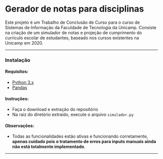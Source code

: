 # Gerador de notas para disciplinas

Este projeto é um Trabalho de Conclusão de Curso para o curso de Sistemas de Informação da Faculdade de Tecnologia da Unicamp. Consiste na criação de um simulador de notas e projeção de cumprimento do currículo escolar de estudantes, baseado nos cursos existentes na Unicamp em 2020.

---
### Instalação
#### Requisitos:
- [Python 3.x](https://www.python.org/download/releases/3.0/)
- [Pandas](https://pandas.pydata.org/)
#### Instruções:
- Faça o download e extração do repositório
- Na raiz do diretório extraído, execute o arquivo `simulador.py`
#### Observações:
- Todas as funcionalidades estão ativas e funcionando corretamente, **apenas cuidado pois o tratamento de erros para inputs manuais ainda não está totalmente implementado**.
---
